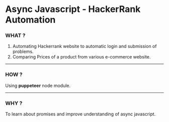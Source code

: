 # Async Javascript - HackerRank Automation

### WHAT ?

1. Automating Hackerrank website to automatic login and submission of problems.
2. Comparing Prices of a product from various e-commerce website.

---

### HOW ?

Using **puppeteer** node module.

---

### WHY ?

To learn about promises and improve understanding of async javascript.
